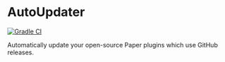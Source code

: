# AutoUpdater
[![Gradle CI](https://github.com/allinkdev/AutoUpdater/actions/workflows/gradle.yml/badge.svg)](https://github.com/allinkdev/AutoUpdater/actions/workflows/gradle.yml)

Automatically update your open-source Paper plugins which use GitHub releases.
